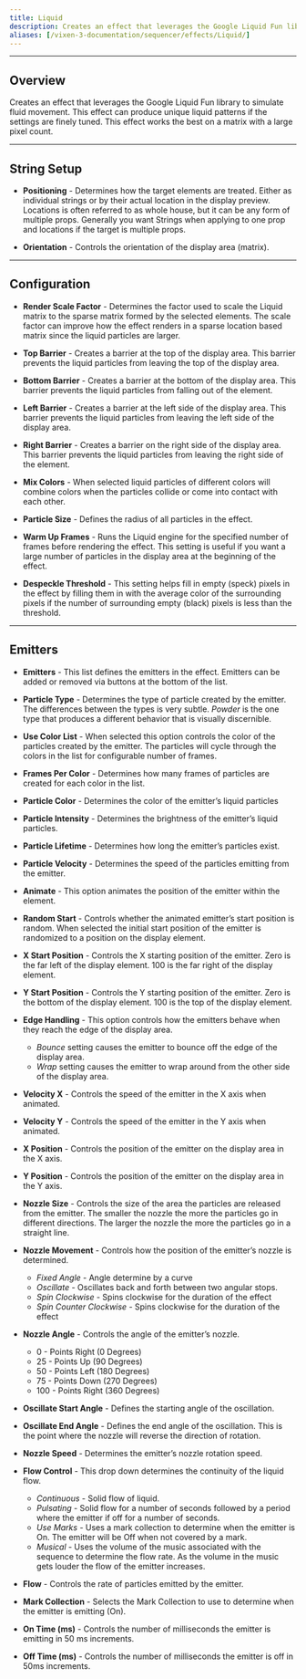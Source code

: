 ```yaml
---
title: Liquid
description: Creates an effect that leverages the Google Liquid Fun library to simulate fluid movement.
aliases: [/vixen-3-documentation/sequencer/effects/Liquid/]
---
```


---

## Overview

Creates an effect that leverages the Google Liquid Fun library to simulate fluid movement.
This effect can produce unique liquid patterns if the settings are finely tuned.
This effect works the best on a matrix with a large pixel count.

---

## String Setup

  * **Positioning** - Determines how the target elements are treated.  Either as individual strings or by their actual location in the display preview.
                      Locations is often referred to as whole house, but it can be any form of multiple props. 
                      Generally you want Strings when applying to one prop and locations if the target is multiple props.
  
  * **Orientation** - Controls the orientation of the display area (matrix).
---

## Configuration

* **Render Scale Factor** -  Determines the factor used to scale the Liquid matrix to the sparse matrix formed by the selected elements.  The scale factor can improve how the effect renders in a sparse location based matrix since the liquid particles are larger.

* **Top Barrier** - Creates a barrier at the top of the display area.  This barrier prevents the liquid particles from leaving the top of the display area.

* **Bottom Barrier** - Creates a barrier at the bottom of the display area.  This barrier prevents the liquid particles from falling out of the element.

* **Left Barrier** - Creates a barrier at the left side of the display area.  This barrier prevents the liquid particles from leaving the left side of the display area.

* **Right Barrier** -  Creates a barrier on the right side of the display area. This barrier prevents the liquid particles from leaving the right side of the element.

* **Mix Colors** -  When selected liquid particles of different colors will combine colors when the particles collide or come into contact with each other.

* **Particle Size** - Defines the radius of all particles in the effect.

* **Warm Up Frames** - Runs the Liquid engine for the specified number of frames before rendering the effect.
                       This setting is useful if you want a large number of particles in the display area at the beginning of the effect.

* **Despeckle Threshold** - This setting helps fill in empty (speck) pixels in the effect by filling them in with the average color of the surrounding pixels if the number of surrounding empty (black) pixels is less than the threshold.

---

## Emitters

* **Emitters** - This list defines the emitters in the effect.  Emitters can be added or removed via buttons at the bottom of the list.

* **Particle Type** - Determines the type of particle created by the emitter.  The differences between the types is very subtle.  _Powder_ is the one type that produces a different behavior that is visually discernible.

* **Use Color List** - When selected this option controls the color of the particles created by the emitter.  The particles will cycle through the colors in the list for configurable number of frames.

* **Frames Per Color** - Determines how many frames of particles are created for each color in the list.

* **Particle Color** - Determines the color of the emitter&#8217;s liquid particles

* **Particle Intensity** - Determines the brightness of the emitter&#8217;s liquid particles.

* **Particle Lifetime** - Determines how long the emitter&#8217;s particles exist.

* **Particle Velocity** - Determines the speed of the particles emitting from the emitter.

* **Animate** - This option animates the position of the emitter within the element.

* **Random Start** - Controls whether the animated emitter&#8217;s start position is random.
                     When selected the initial start position of the emitter is randomized to a position on the display element.

* **X Start Position** - Controls the X starting position of the emitter.
                         Zero is the far left of the display element.
                         100 is the far right of the display element.

* **Y Start Position** - Controls the Y starting position of the emitter.
                         Zero is the bottom of the display element.
                         100 is the top of the display element.

* **Edge Handling** - This option controls how the emitters behave when they reach the edge of the display area.
    * _Bounce_ setting causes the emitter to bounce off the edge of the display area.
    * _Wrap_ setting causes the emitter to wrap around from the other side of the display area.

* **Velocity X** - Controls the speed of the emitter in the X axis when animated.

* **Velocity Y** - Controls the speed of the emitter in the Y axis when animated.

* **X Position** - Controls the position of the emitter on the display area in the X axis.

* **Y Position** - Controls the position of the emitter on the display area in the Y axis.

* **Nozzle Size** - Controls the size of the area the particles are released from the emitter.
                    The smaller the nozzle the more the particles go in different directions.
                    The larger the nozzle the more the particles go in a straight line.

* **Nozzle Movement** - Controls how the position of the emitter&#8217;s nozzle is determined.

  * _Fixed Angle_ - Angle determine by a curve
  * _Oscillate_ - Oscillates back and forth between two angular stops.
  * _Spin Clockwise_ - Spins clockwise for the duration of the effect
  * _Spin Counter Clockwise_ - Spins clockwise for the duration of the effect

* **Nozzle Angle** - Controls the angle of the emitter&#8217;s nozzle.
  * 0 - Points Right (0 Degrees)
  * 25 - Points Up (90 Degrees)
  * 50 - Points Left (180 Degrees)
  * 75 - Points Down (270 Degrees)
  * 100 - Points Right (360 Degrees)

* **Oscillate Start Angle** - Defines the starting angle of the oscillation.

* **Oscillate End Angle** - Defines the end angle of the oscillation. This is the point where the nozzle will reverse the direction of rotation.

* **Nozzle Speed** - Determines the emitter&#8217;s nozzle rotation speed.

* **Flow Control** - This drop down determines the continuity of the liquid flow.
  * _Continuous_ - Solid flow of liquid.
  * _Pulsating_ - Solid flow for a number of seconds followed by a period where the emitter if off for a number of seconds.
  * _Use Marks_ - Uses a mark collection to determine when the emitter is On.  The emitter will be Off when not covered by a mark.
  * _Musical_ - Uses the volume of the music associated with the sequence to determine the flow rate.  As the volume in the music gets louder the flow of the emitter increases.

* **Flow** - Controls the rate of particles emitted by the emitter.

* **Mark Collection** - Selects the Mark Collection to use to determine when the emitter is emitting (On).

* **On Time (ms)** - Controls the number of milliseconds the emitter is emitting in 50 ms increments.

* **Off Time (ms)** - Controls the number of milliseconds the emitter is off in 50ms increments.


